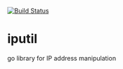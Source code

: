 [![Build Status](https://travis-ci.org/krisiasty/iputil.svg?branch=master)](https://travis-ci.org/krisiasty/iputil)

# iputil
go library for IP address manipulation
